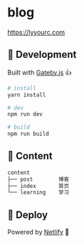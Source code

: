 # blog
https://lyyourc.com

## 🚧 Development
Built with [Gateby.js](https://www.gatsbyjs.org/) 👍

```bash
# install
yarn install

# dev
npm run dev

# build
npm run build
```

## 📝 Content

```bash
content
├── post        博客
├── index       首页
└── learning    学习
```

## 🚀 Deploy

Powered by [Netlify](https://www.netlify.com/) 👏
